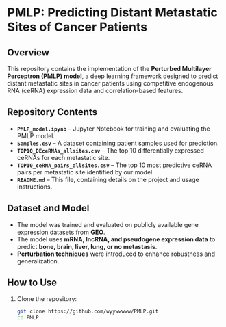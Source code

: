# PMLP: Predicting Distant Metastatic Sites of Cancer Patients

## Overview
This repository contains the implementation of the **Perturbed Multilayer Perceptron (PMLP) model**, a deep learning framework designed to predict distant metastatic sites in cancer patients using competitive endogenous RNA (ceRNA) expression data and correlation-based features.

## Repository Contents
- **`PMLP_model.ipynb`** – Jupyter Notebook for training and evaluating the PMLP model.
- **`Samples.csv`** – A dataset containing patient samples used for prediction.
- **`TOP10_DEceRNAs_allsites.csv`** – The top 10 differentially expressed ceRNAs for each metastatic site.
- **`TOP10_ceRNA_pairs_allsites.csv`** – The top 10 most predictive ceRNA pairs per metastatic site identified by our model.
- **`README.md`** – This file, containing details on the project and usage instructions.

## Dataset and Model
- The model was trained and evaluated on publicly available gene expression datasets from **GEO**.
- The model uses **mRNA, lncRNA, and pseudogene expression data** to predict **bone, brain, liver, lung, or no metastasis**.
- **Perturbation techniques** were introduced to enhance robustness and generalization.

## How to Use
1. Clone the repository:
   ```bash
   git clone https://github.com/wyywwwww/PMLP.git
   cd PMLP

